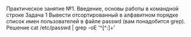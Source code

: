 Практическое занятие №1. Введение, основы работы в командной строке
Задача 1
Вывести отсортированный в алфавитном порядке список имен пользователей в файле passwd (вам понадобится grep).
Решение
cat /etc/passwd | grep -oE '^[^:]+'
